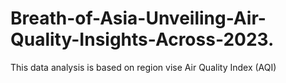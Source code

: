 # Breath-of-Asia-Unveiling-Air-Quality-Insights-Across-2023.
This data analysis is based on region vise Air Quality Index (AQI)
